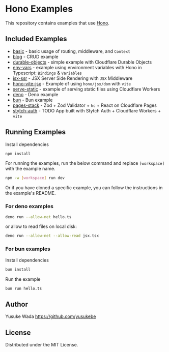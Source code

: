 # Hono Examples

This repository contains examples that use [Hono](https://hono.dev).

## Included Examples

- [basic](./basic/) - basic usage of routing, middleware, and `Context`
- [blog](./blog/) - CRUD example
- [durable-objects](./durable-objects/) - simple example with Cloudflare Durable Objects
- [env-vars](./env-vars/) - example using environment variables with Hono in Typescript: `Bindings` & `Variables`
- [jsx-ssr](./jsx-ssr/) - JSX Server Side Rendering with `JSX` Middleware
- [hono-vite-jsx](./hono-vite-jsx/) - Example of using `hono/jsx/dom` with `vite`
- [serve-static](./serve-static/) - example of serving static files using Cloudflare Workers
- [deno](./deno/) - Deno example
- [bun](./bun/) - Bun example
- [pages-stack](./pages-stack/) - Zod + Zod Validator + `hc` + React on Cloudflare Pages
- [stytch-auth](./stytch-auth) - TODO App built with Stytch Auth + Cloudflare Workers + `vite`

## Running Examples

Install dependencies

```bash
npm install
```

For running the examples, run the below command and replace `[workspace]` with the example name.

```bash
npm -w [workspace] run dev
```

Or if you have cloned a specific example, you can follow the instructions in the example's README.

### For deno examples

```bash
deno run --allow-net hello.ts
```

or allow to read files on local disk:

```bash
deno run --allow-net --allow-read jsx.tsx
```

### For bun examples

Install dependencies

```bash
bun install
```

Run the example

```bash
bun run hello.ts
```

## Author

Yusuke Wada https://github.com/yusukebe

## License

Distributed under the MIT License.
